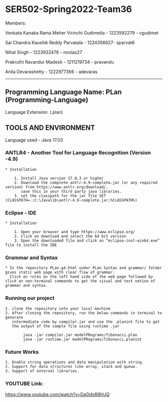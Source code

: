 # SER502-Spring2022-Team36

Members:

Venkata Kanaka Rama Meher Virinchi Gudimetla - 1223592279 - vgudimet

Sai Chandra Kaushik Reddy Parvatala - 1224356627- sparvat6

Nihal Singh - 1223932476 - nnolas27

Prakruthi Ravandur Madesh - 1211219734 - pravandu

Anila Devarashetty - 1222977366 - adevaras


----------------------------------------------------------------------------------------------------
## Programming Language Name: PLan (Programming-Language)


Language Extension: (.plan)

## TOOLS AND ENVIRONMENT

Language used - Java 17.03

### ANTLR4 - Another Tool for Language Recognition (Version -4.9)

    * Installation

        1. Install Java version 17.0.3 or higher 
        2. Download the complete antlr-4.9-complete.jar (or any required version) from https://www.antlr.org/download/, 
           save this in your third party java libraries.
        3. set the classpath for the jar file SET (CLASSPATH=.;C:\Javalib\antlr-4.9-complete.jar;%CLASSPATH%)


### Eclipse - IDE 

    * Installation
        
        1. Open your browser and type https://www.eclipse.org/
        2. Click on download and select the 64 bit version
        3. Open the downloaded file and click on “eclipse-inst-win64.exe” file to install the IDE

### Grammar and Syntax

    * In the repository PLan.g4.html under PLan Syntax and grammar/ folder gives static web page with clear flow of grammar.
      Click on rules on the left hand side of the web page followed by click on non-terminal commands to get the visual and text notion of grammar and syntax.
    

### Running our project

    1. clone the repository into your local machine 
    2. After cloning the repository, run the below commands in terminal to generate
       intermediate code by compiler.jar and use the .planint file to get 
       the output of the sample file using runtime .jar
        
            java -jar compiler.jar modelPRograms/fibonacci.plan
            java -jar runtime.jar modelPRograms/fibonacci.planint

### Future Works
    
    1. Enable string operations and data manipulation with string.
    2. Support for data structures like array, stack and queue.
    3. Support of external libraries.
    
### YOUTUBE Link:
https://www.youtube.com/watch?v=Da0idxR8HJQ
